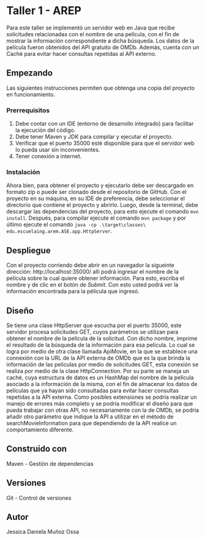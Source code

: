 # Taller 1 - AREP
Para este taller se implementó un servidor web en Java que recibe solicitudes relacionadas con el nombre de una película, con el fin de mostrar la información correspondiente a dicha búsqueda. Los datos de la película fueron obtenidos del API gratuito de OMDb. Además, cuenta con un Caché para evitar hacer consultas repetidas al API externo.
## Empezando
Las siguientes instrucciones permiten que obtenga una copia del proyecto en funcionamiento.
### Prerrequisitos
1. Debe contar con un IDE (entorno de desarrollo integrado) para facilitar la ejecución del código.
2. Debe tener Maven y JDK para compilar y ejecutar el proyecto.
3. Verificar que el puerto 35000 esté disponible para que el servidor web lo pueda usar sin inconvenientes.
4. Tener conexión a internet.
### Instalación
Ahora bien, para obtener el proyecto y ejecutarlo debe ser descargado en formato zip o puede ser clonado desde el repositorio de GitHub. Con el proyecto en su máquina, en su IDE de preferencia, debe seleccionar el directorio que contiene el proyecto y abrirlo. Luego, desde la terminal, debe descargar las dependencias del proyecto, para esto ejecute el comando `mvn install`. Después, para compilar ejecute el comando `mvn package` y por último ejecute el comando `java -cp .\target\classes\ edu.escuelaing.arem.ASE.app.HttpServer`.
## Despliegue
Con el proyecto corriendo debe abrir en un navegador la sigueinte dirección: http://localhost:35000/ allí podrá ingresar el nombre de la película sobre la cual quiere obtener información. Para esto, escriba el nombre y de clic en el botón de *Submit*. Con esto usted podrá ver la información encontrada para la pélicula que ingresó.
## Diseño
Se tiene una clase HttpServer que escucha por el puerto 35000, este servidor procesa solicitudes GET, cuyos parámetros se utilizan para obtener el nombre de la película de la solicitud. Con dicho nombre, imprime el resultado de la búsqueda de la información para esa película. Lo cual se logra por medio de otra clase llamada ApiMovie, en la que se establece una connexión con la URL de la API externa de OMDb que es la que brinda la información de las películas por medio de solicitudes GET, esta conexión se realiza por medio de la clase HttpConnection. Por su parte se maneja un caché, cuya estructura de datos es un HashMap del nombre de la película asociado a la información de la misma, con el fin de almacenar los datos de películas que ya hayan sido consultadas para evitar hacer consultas repetidas a la API externa. Como posibles extensiones se podría realizar un manejo de errores más completo y se podría modificar el diseño para que pueda trabajar con otras API, no necesariamente con la de OMDb, se podría añadir otro parámetro que indique la API a utilizar en el método de searchMovieInformation para que dependiendo de la API realice un comportamiento diferente.
## Construido con
Maven - Gestión de dependencias
## Versiones
Git - Control de versiones
## Autor
Jessica Daniela Muñoz Ossa
